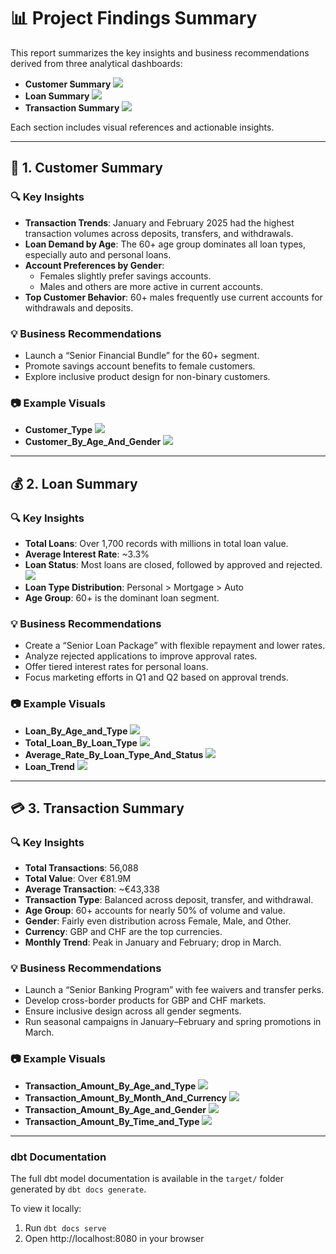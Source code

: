 # 📊 Project Findings Summary

This report summarizes the key insights and business recommendations derived from three analytical dashboards:

- **Customer Summary** <img src="screenshots/Customer_Summary.png">
- **Loan Summary** <img src="screenshots/Loan_Summary.png">
- **Transaction Summary** <img src="screenshots/Transaction_Summary.png">

Each section includes visual references and actionable insights.


---

## 👥 1. Customer Summary

### 🔍 Key Insights

- **Transaction Trends**: January and February 2025 had the highest transaction volumes across deposits, transfers, and withdrawals.
- **Loan Demand by Age**: The 60+ age group dominates all loan types, especially auto and personal loans.
- **Account Preferences by Gender**:
  - Females slightly prefer savings accounts.
  - Males and others are more active in current accounts.
- **Top Customer Behavior**: 60+ males frequently use current accounts for withdrawals and deposits.

### 💡 Business Recommendations

- Launch a “Senior Financial Bundle” for the 60+ segment.
- Promote savings account benefits to female customers.
- Explore inclusive product design for non-binary customers.

### 📷 Example Visuals

- **Customer_Type**  <img src="screenshots/Customer_Type.png">
- **Customer_By_Age_And_Gender**  <img src="screenshots/Customer_By_Age_And_Gender.png">


---

## 💰 2. Loan Summary

### 🔍 Key Insights

- **Total Loans**: Over 1,700 records with millions in total loan value.
- **Average Interest Rate**: ~3.3%
- **Loan Status**: Most loans are closed, followed by approved and rejected. <img src="screenshots/Loan_Status.png">
- **Loan Type Distribution**: Personal > Mortgage > Auto
- **Age Group**: 60+ is the dominant loan segment.



### 💡 Business Recommendations

- Create a “Senior Loan Package” with flexible repayment and lower rates.
- Analyze rejected applications to improve approval rates.
- Offer tiered interest rates for personal loans.
- Focus marketing efforts in Q1 and Q2 based on approval trends.

### 📷 Example Visuals


- **Loan_By_Age_and_Type**  <img src="screenshots/Loan_By_Age_and_Type.png">
- **Total_Loan_By_Loan_Type**  <img src="screenshots/Total_Loan_By_Loan_Type.png">
- **Average_Rate_By_Loan_Type_And_Status**  <img src="screenshots/Average_Rate_By_Loan_Type_And_Status.png">
- **Loan_Trend**  <img src="screenshots/Loan_Trend.png">

---

## 💳 3. Transaction Summary

### 🔍 Key Insights

- **Total Transactions**: 56,088
- **Total Value**: Over €81.9M
- **Average Transaction**: ~€43,338
- **Transaction Type**: Balanced across deposit, transfer, and withdrawal.
- **Age Group**: 60+ accounts for nearly 50% of volume and value.
- **Gender**: Fairly even distribution across Female, Male, and Other.
- **Currency**: GBP and CHF are the top currencies.
- **Monthly Trend**: Peak in January and February; drop in March.

### 💡 Business Recommendations

- Launch a “Senior Banking Program” with fee waivers and transfer perks.
- Develop cross-border products for GBP and CHF markets.
- Ensure inclusive design across all gender segments.
- Run seasonal campaigns in January–February and spring promotions in March.

### 📷 Example Visuals

- **Transaction_Amount_By_Age_and_Type**  <img src="screenshots/Transaction_Amount_By_Age_and_Type.png">
- **Transaction_Amount_By_Month_And_Currency**  <img src="screenshots/Transaction_Amount_By_Month_And_Currency.png">
- **Transaction_Amount_By_Age_and_Gender**  <img src="screenshots/Transaction_Amount_By_Age_and_Gender.png">
- **Transaction_Amount_By_Time_and_Type**  <img src="screenshots/Transaction_Amount_By_Time_and_Typepng">

---


### dbt Documentation

The full dbt model documentation is available in the `target/` folder generated by `dbt docs generate`.

To view it locally:
1. Run `dbt docs serve`
2. Open http://localhost:8080 in your browser
